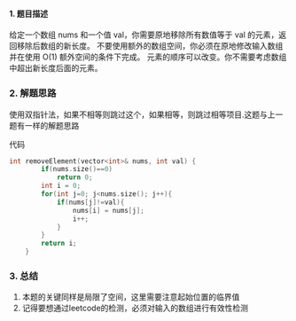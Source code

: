 #### 1. 题目描述


给定一个数组 nums 和一个值 val，你需要原地移除所有数值等于 val 的元素，返回移除后数组的新长度。
不要使用额外的数组空间，你必须在原地修改输入数组并在使用 O(1) 额外空间的条件下完成。
元素的顺序可以改变。你不需要考虑数组中超出新长度后面的元素。

### 2. 解题思路

使用双指针法，如果不相等则跳过这个，如果相等，则跳过相等项目.这题与上一题有一样的解题思路

代码

```c++
int removeElement(vector<int>& nums, int val) {
        if(nums.size()==0)
            return 0;
        int i = 0;
        for(int j=0; j<nums.size(); j++){
            if(nums[j]!=val){
                nums[i] = nums[j];
                i++;
            }
        }
        return i;
    }

```


### 3. 总结

1. 本题的关键同样是局限了空间，这里需要注意起始位置的临界值
2. 记得要想通过leetcode的检测，必须对输入的数组进行有效性检测